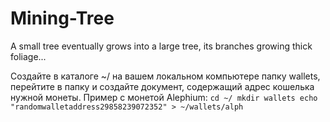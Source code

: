 # Mining-Tree
A small tree eventually grows into a large tree, its branches growing thick foliage...

Создайте в каталоге ~/ на вашем локальном компьютере папку wallets, перейтите в папку и создайте документ, содержащий адрес кошелька нужной монеты. Пример с монетой Alephium:
<code>cd ~/
mkdir wallets
echo "randomwalletaddress29858239072352" > ~/wallets/alph<code>
